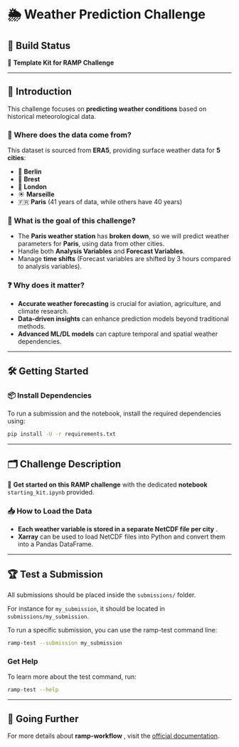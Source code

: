 # 🌦️ Weather Prediction Challenge

## 📌 Build Status

🚀 **Template Kit for RAMP Challenge**

---

## 📖 Introduction

This challenge focuses on **predicting weather conditions** based on historical meteorological data.

### **📍 Where does the data come from?**

This dataset is sourced from **ERA5**, providing surface weather data for **5 cities**:

- 🌆 **Berlin**
- 🌊 **Brest**
- 🏰 **London**
- ☀️ **Marseille**
- 🇫🇷 **Paris** (41 years of data, while others have 40 years)

### **🎯 What is the goal of this challenge?**

- The **Paris weather station** has **broken down**, so we will predict weather parameters for **Paris**, using data from other cities.
- Handle both **Analysis Variables** and **Forecast Variables**.
- Manage **time shifts** (Forecast variables are shifted by 3 hours compared to analysis variables).

### **❓ Why does it matter?**

- **Accurate weather forecasting** is crucial for aviation, agriculture, and climate research.
- **Data-driven insights** can enhance prediction models beyond traditional methods.
- **Advanced ML/DL models** can capture temporal and spatial weather dependencies.

---

## 🛠 Getting Started

### **📦 Install Dependencies**

To run a submission and the notebook, install the required dependencies using:

```bash
pip install -U -r requirements.txt
```

---

## 🗂️ Challenge Description

📌 **Get started on this RAMP challenge** with the dedicated **notebook** `starting_kit.ipynb` provided.

### **📥 How to Load the Data**

* **Each weather variable is stored in a separate NetCDF file per city** .
* **Xarray** can be used to load NetCDF files into Python and convert them into a Pandas DataFrame.

---


## 🏆 Test a Submission

All submissions should be placed inside the `submissions/` folder.

For instance for `my_submission`, it should be located in `submissions/my_submission`.

To run a specific submission, you can use the ramp-test command line:

```bash
ramp-test --submission my_submission
```

### **Get Help**

To learn more about the test command, run:

```bash
ramp-test --help
```

---

## 📌 Going Further

For more details about  **ramp-workflow** , visit the [official documentation]().

